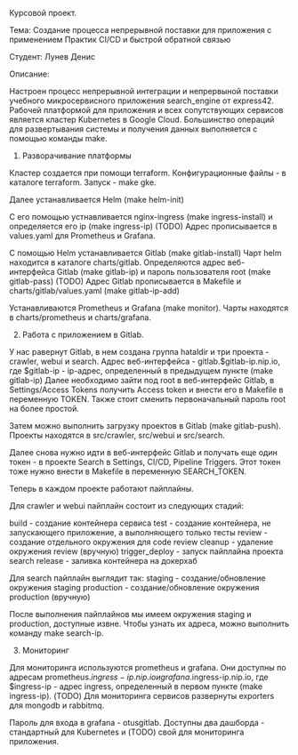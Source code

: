 Курсовой проект.

Тема: Создание процесса непрерывной поставки для приложения с применением Практик CI/CD и быстрой обратной связью

Студент: Лунев Денис

Описание:

Настроен процесс непрерывной интеграции и непрервыной поставки учебного микросервисного приложения search_engine от express42.
Рабочей платформой для приложения и всех сопутствующих сервисов является кластер Kubernetes в Google Cloud.
Большинство операций для развертывания системы и получения данных выполняется с помощью команды make.


1. Разворачивание платформы
 
Кластер создается при помощи terraform.
Конфигурационные файлы - в каталоге terraform. Запуск - make gke.

Далее устанавливается  Helm (make helm-init)

С его помощью устнавливается nginx-ingress (make ingress-install) и определяется его ip (make ingress-ip)
(TODO) Адрес прописывается в values.yaml для Prometheus и Grafana.

С помощью Helm устанавливается Gitlab (make gitlab-install)
Чарт helm находится  в каталоге charts/gitlab. 
Определяются адрес веб-интерфейса Gitlab (make gitlab-ip) и пароль пользователя root (make gitlab-pass)
(TODO) Адрес Gitlab прописывается в Makefile и charts/gitlab/values.yaml  (make gitlab-ip-add)

Устанавливаются Prometheus и Grafana (make monitor).
Чарты находятся в charts/prometheus и charts/grafana.

2. Работа с приложением в Gitlab.

У нас равернут Gitlab, в нем создана группа hataldir и три проекта - crawler, webui и search. Адрес веб-интерфейса - gitlab.$gitlab-ip.nip.io, где $gitlab-ip - ip-адрес, определенный в предыдущем пункте (make gitlab-ip)
Далее необходимо зайти под root в веб-интерфейс Gitlab, в Settings/Access Tokens получить Access token и внести его в Makefile в переменную TOKEN. Также стоит сменить первоначальный пароль root на более простой.

Затем можно выполнить загрузку проектов в Gitlab (make gitlab-push).
Проекты находятся в src/crawler, src/webui и src/search.

Далее снова нужно идти в веб-интерфейс Gitlab и получать еще один токен - в проекте Search в Settings, CI/CD, Pipeline Triggers. Этот токен тоже нужно внести в Makefile в переменную SEARCH_TOKEN.

Теперь в каждом проекте работают пайплайны.

Для crawler и webui пайплайн состоит из следующих стадий:

build - создание контейнера сервиса
test - создание контейнера, не запускающего приложение, а выполняющего только тесты
review - создание отдельного окружения для code review
cleanup - удаление окружения review (вручную)
trigger_deploy - запуск пайплайна проекта search
release - заливка контейнера на докерхаб
  
Для search пайплайн выглядит так:
staging - создание/обновление окружения staging
production - создание/обновление окружения production (вручную)

После выполнения пайплайнов мы имеем окружения staging и production, доступные извне. Чтобы узнать их адреса, можно выполнить команду make search-ip.

3. Мониторинг

Для мониторинга используются prometheus и grafana. Они доступны по адресам prometheus.$ingress-ip.nip.io и grafana.$ingress-ip.nip.io, где $ingress-ip - адрес ingress, определенный в первом пункте (make ingress-ip).
(TODO) Для мониторинга сервисов развернуты exporters для mongodb и rabbitmq.

Пароль для входа в grafana - otusgitlab.
Доступны два дашборда - стандартный для Kubernetes и (TODO) свой для мониторинга приложения.
